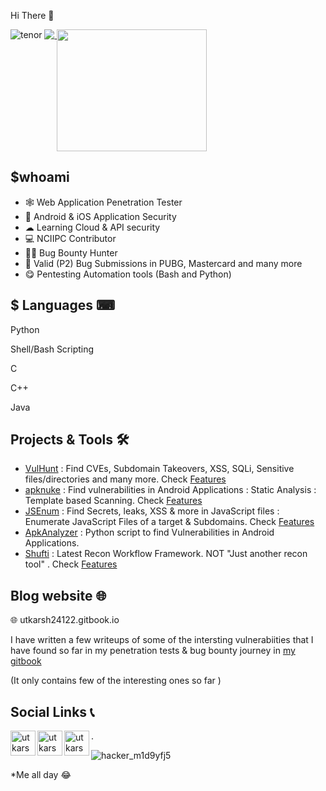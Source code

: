 Hi There 👋 

![tenor](https://user-images.githubusercontent.com/54320208/119721278-9a63e600-be88-11eb-8be0-6c1e6fe120f0.gif) <a href="https://github.com/utkarsh24122/utkarsh24122"> <img align="top" src="https://github-readme-stats.vercel.app/api?username=utkarsh24122&show_icons=true&line_height=20&count_private=true&title_color=ffffff&text_color=c9cacc&icon_color=2bbc8a&bg_color=1d1f21" /> </a> <a href="https://github.com/utkarsh24122/utkarsh24122"> <img align="top" src="https://github-readme-stats.vercel.app/api/top-langs/?username=utkarsh24122&hide=java,html&title_color=ffffff&text_color=c9cacc&icon_color=2bbc8a&bg_color=1d1f21" width="240" height="195" /> </a>

<h2> $whoami </h2>

- 🕸 Web Application Penetration Tester
- 📱 Android & iOS Application Security
- ☁ Learning Cloud & API security
- 💻 NCIIPC Contributor
- 🐱‍👤 Bug Bounty Hunter
- 🐼 Valid (P2) Bug Submissions in PUBG, Mastercard and many more
- 😋 Pentesting Automation tools (Bash and Python)

### <h2> $ Languages ⌨ </h2> 


Python  

Shell/Bash Scripting  

C 

C++  

Java 

### <h2> Projects & Tools 🛠 </h2>  

- [VulHunt](https://github.com/utkarsh24122/VulnHunt) : Find CVEs, Subdomain Takeovers, XSS, SQLi, Sensitive files/directories and many more. Check [Features](https://github.com/utkarsh24122/VulnHunt#features-)
- [apknuke](https://github.com/utkarsh24122/apknuke) : Find vulnerabilities in Android Applications : Static Analysis : Template based Scanning. Check [Features](https://github.com/utkarsh24122/apknuke#features-)
- [JSEnum](https://github.com/utkarsh24122/JSEnum) : Find Secrets, leaks, XSS & more in JavaScript files : Enumerate JavaScript Files of a target & Subdomains. Check [Features](https://github.com/utkarsh24122/JSEnum#features)
- [ApkAnalyzer](https://github.com/utkarsh24122/ApkAnalyzer) : Python script to find Vulnerabilities in Android Applications.
- [Shufti](https://github.com/utkarsh24122/Shufti) : Latest Recon Workflow Framework. NOT "Just another recon tool" . Check [Features](https://github.com/utkarsh24122/Shufti#features)

### <h2> Blog website 🌐</h2> 

🌐 utkarsh24122.gitbook.io

I have written a few writeups of some of the intersting vulnerabiities that I have found so far in my penetration tests & bug bounty journey in [my gitbook](https://utkarsh24122.gitbook.io)

(It only contains few of the interesting ones so far )

### <h2> Social Links 📞 </h2> 

[<img align="left" alt="utkarsh24122 | Twitter" width="40px" src="https://img.icons8.com/fluent/48/000000/twitter.png" />][twitter]

[<img align="left" alt="utkarsh-sharma | LinkedIn" width="40px" src="https://img.icons8.com/color/48/000000/linkedin.png" />][linkedin]

[<img align="left" alt="utkarsh_2.4 | Instagram" width="40px" src="https://img.icons8.com/fluent/48/000000/instagram-new.png" />][instagram]




.






[twitter]: https://twitter.com/utkarsh24122
[instagram]: https://www.instagram.com/utkarsh_2.4/
[linkedin]: https://www.linkedin.com/in/utkarsh24122/

![hacker_m1d9yfj5](https://user-images.githubusercontent.com/54320208/119717964-9f269b00-be84-11eb-8c12-35f96a09eb77.gif)       

*Me all day 😂

